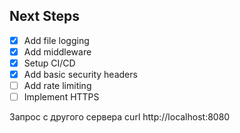 ## Next Steps
- [x] Add file logging
- [x] Add middleware
- [x] Setup CI/CD
- [x] Add basic security headers
- [ ] Add rate limiting
- [ ] Implement HTTPS

Запрос с другого сервера
curl http://localhost:8080